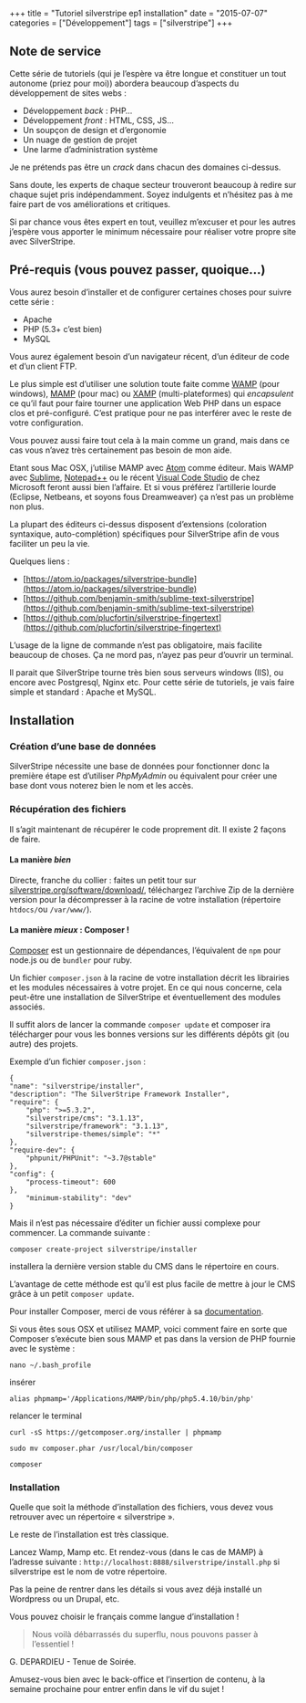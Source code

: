 +++
title = "Tutoriel silverstripe ep1 installation"
date = "2015-07-07"
categories = ["Développement"]
tags = ["silverstripe"]
+++

## Note de service

Cette série de tutoriels (qui je l’espère va être longue et constituer un tout autonome (priez pour moi)) abordera beaucoup d’aspects du développement de sites webs :

* Développement _back_ : PHP…
* Développement _front_ : HTML, CSS, JS…
* Un soupçon de design et d’ergonomie
* Un nuage de gestion de projet
* Une larme d’administration système

Je ne prétends pas être un _crack_ dans chacun des domaines ci-dessus.

Sans doute, les experts de chaque secteur trouveront beaucoup à redire sur chaque sujet pris indépendamment. Soyez indulgents et n’hésitez pas à me faire part de vos améliorations et critiques.

Si par chance vous êtes expert en tout, veuillez m’excuser et pour les autres j’espère vous apporter le minimum nécessaire pour réaliser votre propre site avec SilverStripe.

## Pré-requis (vous pouvez passer, quoique…)

Vous aurez besoin d’installer et de configurer certaines choses pour suivre cette série :

* Apache
* PHP (5.3+ c’est bien)
* MySQL

Vous aurez également besoin d’un navigateur récent, d’un éditeur de code et d’un client FTP.

Le plus simple est d’utiliser une solution toute faite comme [WAMP](http://www.wampserver.com/) (pour windows), [MAMP](https://www.mamp.info/en/) (pour mac) ou [XAMP](https://www.apachefriends.org/fr/index.html) (multi-plateformes) qui _encapsulent_ ce qu’il faut pour faire tourner une application Web PHP dans un espace clos et pré-configuré. C’est pratique pour ne pas interférer avec le reste de votre configuration.

Vous pouvez aussi faire tout cela à la main comme un grand, mais dans ce cas vous n’avez très certainement pas besoin de mon aide.

Etant sous Mac OSX, j’utilise MAMP avec [Atom](https://atom.io/) comme éditeur. Mais WAMP avec [Sublime](https://www.sublimetext.com/), [Notepad++](https://notepad-plus-plus.org/fr/) ou le récent [Visual Code Studio](https://code.visualstudio.com/) de chez Microsoft feront aussi bien l’affaire. Et si vous préférez l’artillerie lourde (Eclipse, Netbeans, et soyons fous  Dreamweaver) ça n’est pas un problème non plus.

La plupart des éditeurs ci-dessus disposent d’extensions (coloration syntaxique, auto-complétion) spécifiques pour SilverStripe afin de vous faciliter un peu la vie.

Quelques liens :

- [https://atom.io/packages/silverstripe-bundle](https://atom.io/packages/silverstripe-bundle)
- [https://github.com/benjamin-smith/sublime-text-silverstripe](https://github.com/benjamin-smith/sublime-text-silverstripe)
- [https://github.com/plucfortin/silverstripe-fingertext](https://github.com/plucfortin/silverstripe-fingertext)


L’usage de la ligne de commande n’est pas obligatoire, mais facilite beaucoup de choses. Ça ne mord pas, n’ayez pas peur d’ouvrir un terminal.

Il parait que SilverStripe tourne très bien sous serveurs windows (IIS), ou encore avec Postgresql, Nginx etc. Pour cette série de tutoriels, je vais faire simple et standard : Apache et MySQL.

## Installation

### Création d’une base de données

SilverStripe nécessite une base de données pour fonctionner donc la première étape est d’utiliser _PhpMyAdmin_ ou équivalent pour créer une base dont vous noterez bien le nom et les accès.

### Récupération des fichiers

Il s’agit maintenant de récupérer le code proprement dit. Il existe 2 façons de faire.

#### La manière _bien_

Directe, franche du collier : faites un petit tour sur [silverstripe.org/software/download/](https://www.silverstripe.org/software/download/), téléchargez l’archive Zip de la dernière version pour la décompresser à la racine de votre  installation (répertoire `htdocs/`ou `/var/www/`).

#### La manière _mieux_ : Composer !

[Composer](https://getcomposer.org/) est un gestionnaire de dépendances, l’équivalent de `npm` pour node.js ou de `bundler` pour ruby.

Un fichier `composer.json` à la racine de votre installation décrit les librairies et les modules nécessaires à votre projet. En ce qui nous concerne, cela peut-être une installation de SilverStripe et éventuellement des modules associés.

Il suffit alors de lancer la commande `composer update` et composer ira télécharger pour vous les bonnes versions sur les différents dépôts git (ou autre) des projets.

Exemple d’un fichier `composer.json` :

	{
	"name": "silverstripe/installer",
	"description": "The SilverStripe Framework Installer",
	"require": {
		"php": ">=5.3.2",
		"silverstripe/cms": "3.1.13",
		"silverstripe/framework": "3.1.13",
		"silverstripe-themes/simple": "*"
	},
	"require-dev": {
		"phpunit/PHPUnit": "~3.7@stable"
	},
	"config": {
		"process-timeout": 600
	},
		"minimum-stability": "dev"
	}

Mais il n’est pas nécessaire d’éditer un fichier aussi complexe pour commencer. La commande suivante :

`composer create-project silverstripe/installer`

installera la dernière version stable du CMS dans le répertoire en cours.

L’avantage de cette méthode est qu’il est plus facile de mettre à jour le CMS grâce à un petit `composer update`.

Pour installer Composer, merci de vous référer à sa [documentation](https://getcomposer.org/doc/00-intro.md).

Si vous êtes sous OSX et utilisez MAMP, voici comment faire en sorte que Composer s’exécute bien sous MAMP et pas dans la version de PHP fournie avec le système :

	nano ~/.bash_profile

insérer

	alias phpmamp='/Applications/MAMP/bin/php/php5.4.10/bin/php'

relancer le terminal

	curl -sS https://getcomposer.org/installer | phpmamp

	sudo mv composer.phar /usr/local/bin/composer

	composer

### Installation

Quelle que soit la méthode d’installation des fichiers, vous devez vous retrouver avec un répertoire « silverstripe ».

Le reste de l’installation est très classique.

Lancez Wamp, Mamp etc. Et rendez-vous (dans le cas de MAMP) à l’adresse suivante : `http://localhost:8888/silverstripe/install.php` si silverstripe est le nom de votre répertoire.

Pas la peine de rentrer dans les détails si vous avez déjà installé un Wordpress ou un Drupal, etc.

Vous pouvez choisir le français comme langue d’installation !

> Nous voilà débarrassés du superflu, nous pouvons passer à l’essentiel !

G. DEPARDIEU - Tenue de Soirée.

Amusez-vous bien avec le back-office et l’insertion de contenu, à la semaine prochaine pour entrer enfin dans le vif du sujet !
